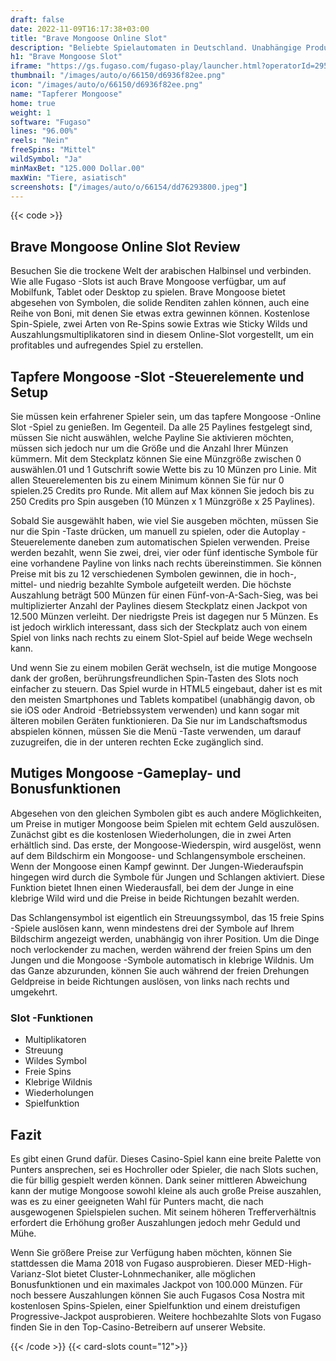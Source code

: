 ```yaml
---
draft: false
date: 2022-11-09T16:17:38+03:00
title: "Brave Mongoose Online Slot"
description: "Beliebte Spielautomaten in Deutschland. Unabhängige Produktbewertungen und exklusive Anmeldeangebote. Jetzt spielen!"
h1: "Brave Mongoose Slot"
iframe: "https://gs.fugaso.com/fugaso-play/launcher.html?operatorId=295617&userName=297921&password=00000&sessionId=297921&gameName=bravemongoose&mode=demo&closeUrl=https://fugaso.com"
thumbnail: "/images/auto/o/66150/d6936f82ee.png"
icon: "/images/auto/o/66150/d6936f82ee.png"
name: "Tapferer Mongoose"
home: true
weight: 1
software: "Fugaso"
lines: "96.00%"
reels: "Nein"
freeSpins: "Mittel"
wildSymbol: "Ja"
minMaxBet: "125.000 Dollar.00"
maxWin: "Tiere, asiatisch"
screenshots: ["/images/auto/o/66154/dd76293800.jpeg"]
---
```


{{< code >}}<h2>Brave Mongoose Online Slot Review</h2><p>Besuchen Sie die trockene Welt der arabischen Halbinsel und verbinden. Wie alle Fugaso -Slots ist auch Brave Mongoose verfügbar, um auf Mobilfunk, Tablet oder Desktop zu spielen. Brave Mongoose bietet abgesehen von Symbolen, die solide Renditen zahlen können, auch eine Reihe von Boni, mit denen Sie etwas extra gewinnen können. Kostenlose Spin-Spiele, zwei Arten von Re-Spins sowie Extras wie Sticky Wilds und Auszahlungsmultiplikatoren sind in diesem Online-Slot vorgestellt, um ein profitables und aufregendes Spiel zu erstellen.</p><h2>Tapfere Mongoose -Slot -Steuerelemente und Setup</h2><p>Sie müssen kein erfahrener Spieler sein, um das tapfere Mongoose -Online Slot -Spiel zu genießen. Im Gegenteil. Da alle 25 Paylines festgelegt sind, müssen Sie nicht auswählen, welche Payline Sie aktivieren möchten, müssen sich jedoch nur um die Größe und die Anzahl Ihrer Münzen kümmern. Mit dem Steckplatz können Sie eine Münzgröße zwischen 0 auswählen.01 und 1 Gutschrift sowie Wette bis zu 10 Münzen pro Linie. Mit allen Steuerelementen bis zu einem Minimum können Sie für nur 0 spielen.25 Credits pro Runde. Mit allem auf Max können Sie jedoch bis zu 250 Credits pro Spin ausgeben (10 Münzen x 1 Münzgröße x 25 Paylines).</p><p>Sobald Sie ausgewählt haben, wie viel Sie ausgeben möchten, müssen Sie nur die Spin -Taste drücken, um manuell zu spielen, oder die Autoplay -Steuerelemente daneben zum automatischen Spielen verwenden. Preise werden bezahlt, wenn Sie zwei, drei, vier oder fünf identische Symbole für eine vorhandene Payline von links nach rechts übereinstimmen. Sie können Preise mit bis zu 12 verschiedenen Symbolen gewinnen, die in hoch-, mittel- und niedrig bezahlte Symbole aufgeteilt werden. Die höchste Auszahlung beträgt 500 Münzen für einen Fünf-von-A-Sach-Sieg, was bei multiplizierter Anzahl der Paylines diesem Steckplatz einen Jackpot von 12.500 Münzen verleiht.  Der niedrigste Preis ist dagegen nur 5 Münzen. Es ist jedoch wirklich interessant, dass sich der Steckplatz auch von einem Spiel von links nach rechts zu einem Slot-Spiel auf beide Wege wechseln kann.</p><p>Und wenn Sie zu einem mobilen Gerät wechseln, ist die mutige Mongoose dank der großen, berührungsfreundlichen Spin-Tasten des Slots noch einfacher zu steuern. Das Spiel wurde in HTML5 eingebaut, daher ist es mit den meisten Smartphones und Tablets kompatibel (unabhängig davon, ob sie iOS oder Android -Betriebssystem verwenden) und kann sogar mit älteren mobilen Geräten funktionieren. Da Sie nur im Landschaftsmodus abspielen können, müssen Sie die Menü -Taste verwenden, um darauf zuzugreifen, die in der unteren rechten Ecke zugänglich sind.</p><h2>Mutiges Mongoose -Gameplay- und Bonusfunktionen</h2><p>Abgesehen von den gleichen Symbolen gibt es auch andere Möglichkeiten, um Preise in mutiger Mongoose beim Spielen mit echtem Geld auszulösen. Zunächst gibt es die kostenlosen Wiederholungen, die in zwei Arten erhältlich sind. Das erste, der Mongoose-Wiederspin, wird ausgelöst, wenn auf dem Bildschirm ein Mongoose- und Schlangensymbole erscheinen. Wenn der Mongoose einen Kampf gewinnt. Der Jungen-Wiederaufspin hingegen wird durch die Symbole für Jungen und Schlangen aktiviert. Diese Funktion bietet Ihnen einen Wiederausfall, bei dem der Junge in eine klebrige Wild wird und die Preise in beide Richtungen bezahlt werden.</p><p>Das Schlangensymbol ist eigentlich ein Streuungssymbol, das 15 freie Spins -Spiele auslösen kann, wenn mindestens drei der Symbole auf Ihrem Bildschirm angezeigt werden, unabhängig von ihrer Position. Um die Dinge noch verlockender zu machen, werden während der freien Spins um den Jungen und die Mongoose -Symbole automatisch in klebrige Wildnis. Um das Ganze abzurunden, können Sie auch während der freien Drehungen Geldpreise in beide Richtungen auslösen, von links nach rechts und umgekehrt.</p><h3>
Slot -Funktionen</h3><ul>
<li></span>
Multiplikatoren</li>
<li></span>
Streuung</li>
<li></span>
Wildes Symbol</li>
<li></span>
Freie Spins</li>
<li></span>
Klebrige Wildnis</li>
<li></span>
Wiederholungen</li>
<li></span>
Spielfunktion</li></ul><h2>Fazit</h2><p>Es gibt einen Grund dafür. Dieses Casino-Spiel kann eine breite Palette von Punters ansprechen, sei es Hochroller oder Spieler, die nach Slots suchen, die für billig gespielt werden können. Dank seiner mittleren Abweichung kann der mutige Mongoose sowohl kleine als auch große Preise auszahlen, was es zu einer geeigneten Wahl für Punters macht, die nach ausgewogenen Spielspielen suchen. Mit seinem höheren Trefferverhältnis erfordert die Erhöhung großer Auszahlungen jedoch mehr Geduld und Mühe.</p><p>Wenn Sie größere Preise zur Verfügung haben möchten, können Sie stattdessen die Mama 2018 von Fugaso ausprobieren. Dieser MED-High-Varianz-Slot bietet Cluster-Lohnmechaniker, alle möglichen Bonusfunktionen und ein maximales Jackpot von 100.000 Münzen. Für noch bessere Auszahlungen können Sie auch Fugasos Cosa Nostra mit kostenlosen Spins-Spielen, einer Spielfunktion und einem dreistufigen Progressive-Jackpot ausprobieren. Weitere hochbezahlte Slots von Fugaso finden Sie in den Top-Casino-Betreibern auf unserer Website.</p>{{< /code >}}
{{< card-slots count="12">}}